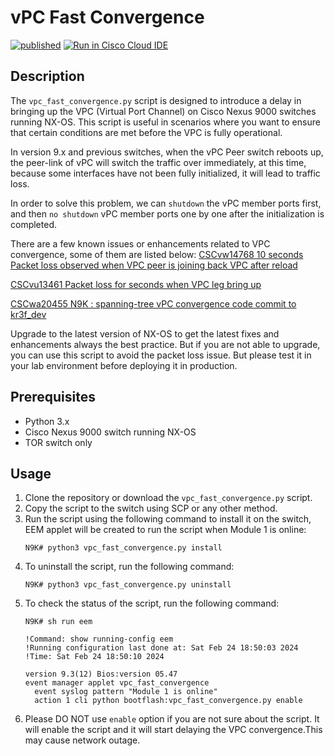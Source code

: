 # vPC Fast Convergence
[![published](https://static.production.devnetcloud.com/codeexchange/assets/images/devnet-published.svg)](https://developer.cisco.com/codeexchange/github/repo/blcoffee/vpc_fast_convergence) [![Run in Cisco Cloud IDE](https://static.production.devnetcloud.com/codeexchange/assets/images/devnet-runable-icon.svg)](https://developer.cisco.com/codeexchange/devenv/blcoffee/vpc_fast_convergence/)
## Description
The `vpc_fast_convergence.py` script is designed to introduce a delay in bringing up the VPC (Virtual Port Channel) on Cisco Nexus 9000 switches running NX-OS. This script is useful in scenarios where you want to ensure that certain conditions are met before the VPC is fully operational. 

In version 9.x and previous switches, when the vPC Peer switch reboots up, the peer-link of vPC will switch the traffic over immediately, at this time, because some interfaces have not been fully initialized, it will lead to traffic loss. 

In order to solve this problem, we can `shutdown` the vPC member ports first, and then `no shutdown` vPC member ports one by one after the initialization is completed.

There are a few known issues or enhancements related to VPC convergence, some of them are listed below:
[CSCvw14768 10 seconds Packet loss observed when VPC peer is joining back VPC after reload](https://bst.cloudapps.cisco.com/bugsearch/bug/CSCvw14768)

[CSCvu13461 Packet loss for seconds when VPC leg bring up](https://bst.cloudapps.cisco.com/bugsearch/bug/CSCvu13461)

[CSCwa20455 N9K : spanning-tree vPC convergence code commit to kr3f_dev](https://bst.cloudapps.cisco.com/bugsearch/bug/CSCwa20455)

Upgrade to the latest version of NX-OS to get the latest fixes and enhancements always the best practice. But if you are not able to upgrade, you can use this script to avoid the packet loss issue. But please test it in your lab environment before deploying it in production.

## Prerequisites
- Python 3.x
- Cisco Nexus 9000 switch running NX-OS
- TOR switch only

## Usage
1. Clone the repository or download the `vpc_fast_convergence.py` script.
2. Copy the script to the switch using SCP or any other method.
3. Run the script using the following command to install it on the switch, EEM applet will be created to run the script when Module 1 is online:
    ```
    N9K# python3 vpc_fast_convergence.py install
    ```
4. To uninstall the script, run the following command:
    ```
    N9K# python3 vpc_fast_convergence.py uninstall
    ```
5. To check the status of the script, run the following command:
    ```
    N9K# sh run eem

    !Command: show running-config eem
    !Running configuration last done at: Sat Feb 24 18:50:03 2024
    !Time: Sat Feb 24 18:50:10 2024
    
    version 9.3(12) Bios:version 05.47 
    event manager applet vpc_fast_convergence
      event syslog pattern "Module 1 is online"
      action 1 cli python bootflash:vpc_fast_convergence.py enable
    
    ```
6. Please DO NOT use `enable` option if you are not sure about the script. It will enable the script and it will start delaying the VPC convergence.This may cause network outage.
